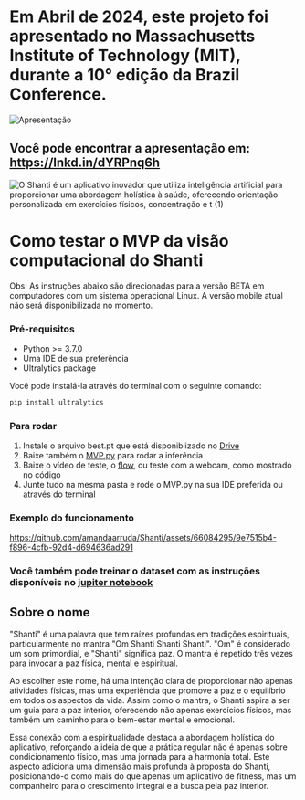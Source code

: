 # Em Abril de 2024, este projeto foi apresentado no Massachusetts Institute of Technology (MIT), durante a 10° edição da Brazil Conference.
![Apresentação](https://github.com/amandaarruda/Shanti/assets/66084295/f7592802-9b7b-4f07-bc70-753d63972eb8)

Você pode encontrar a apresentação em: https://lnkd.in/dYRPnq6h
---

![O Shanti é um aplicativo inovador que utiliza inteligência artificial para proporcionar uma abordagem holística à saúde, oferecendo orientação personalizada em exercícios físicos, concentração e t (1)](https://github.com/amandaarruda/Shanti/assets/66084295/f8625bf8-4c68-4ece-ad92-55730da6a1bd)


# Como testar o MVP da visão computacional do Shanti
Obs: As instruções abaixo são direcionadas para a versão BETA em computadores com um sistema operacional Linux. A versão mobile atual não será disponibilizada no momento.

### Pré-requisitos
- Python >= 3.7.0
- Uma IDE de sua preferência
- Ultralytics package

Você pode instalá-la através do terminal com o seguinte comando:
```bash
pip install ultralytics
```

### Para rodar
1. Instale o arquivo best.pt que está disponiblizado no [Drive](https://drive.google.com/file/d/1m5aCaufS1EqIC-he3QHYh73GkvFIYkBG/view?usp=sharing)
2. Baixe também o [MVP.py](https://github.com/amandaarruda/Shanti/blob/main/MVP.py) para rodar a inferência
3. Baixe o vídeo de teste, o [flow](https://github.com/amandaarruda/Shanti/blob/main/flow.mp4), ou teste com a webcam, como mostrado no código
4. Junte tudo na mesma pasta e rode o MVP.py na sua IDE preferida ou através do terminal

### Exemplo do funcionamento

https://github.com/amandaarruda/Shanti/assets/66084295/9e7515b4-f896-4cfb-92d4-d694636ad291

### Você também pode treinar o dataset com as instruções disponíveis no [jupiter notebook](https://drive.google.com/file/d/1mI7jneSFV8xU2HAkgrr6YAzcYnlyM8WJ/view?usp=sharing)

## Sobre o nome
"Shanti" é uma palavra que tem raízes profundas em tradições espirituais, particularmente no mantra "Om Shanti Shanti Shanti". "Om" é considerado um som primordial, e "Shanti" significa paz. O mantra é repetido três vezes para invocar a paz física, mental e espiritual.

Ao escolher este nome, há uma intenção clara de proporcionar não apenas atividades físicas, mas uma experiência que promove a paz e o equilíbrio em todos os aspectos da vida. Assim como o mantra, o Shanti aspira a ser um guia para a paz interior, oferecendo não apenas exercícios físicos, mas também um caminho para o bem-estar mental e emocional.

Essa conexão com a espiritualidade destaca a abordagem holística do aplicativo, reforçando a ideia de que a prática regular não é apenas sobre condicionamento físico, mas uma jornada para a harmonia total. Este aspecto adiciona uma dimensão mais profunda à proposta do Shanti, posicionando-o como mais do que apenas um aplicativo de fitness, mas um companheiro para o crescimento integral e a busca pela paz interior.
